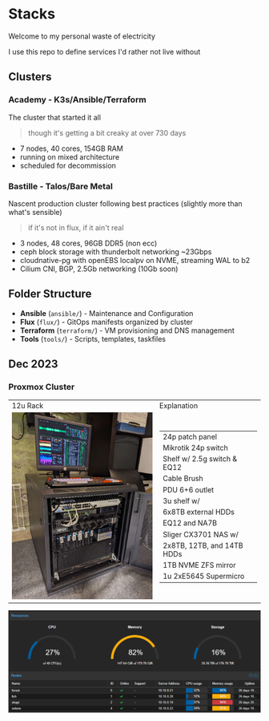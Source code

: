 # Stacks

Welcome to my personal waste of electricity

I use this repo to define services I'd rather not live without

## Clusters

### Academy - K3s/Ansible/Terraform

The cluster that started it all

> though it's getting a bit creaky at over 730 days

- 7 nodes, 40 cores, 154GB RAM
- running on mixed architecture
- scheduled for decommission

### Bastille - Talos/Bare Metal

Nascent production cluster following best practices (slightly more than what's sensible)

> if it's not in flux, if it ain't real

- 3 nodes, 48 cores, 96GB DDR5 (non ecc)
- ceph block storage with thunderbolt networking ~23Gbps
- cloudnative-pg with openEBS localpv on NVME, streaming WAL to b2
- Cilium CNI, BGP, 2.5Gb networking (10Gb soon)

## Folder Structure

- **Ansible** (`ansible/`) - Maintenance and Configuration
- **Flux** (`flux/`) - GitOps manifests organized by cluster
- **Terraform** (`terraform/`) - VM provisioning and DNS management
- **Tools** (`tools/`) - Scripts, templates, taskfiles

## Dec 2023

### Proxmox Cluster

<table align="center">
  <tr>
  <td>12u Rack</td>
  <td>Explanation</td>
  </tr>
  <tr>
    <td><img src="https://github.com/jonathanchancey/assets/blob/main/images/rack2.jpg?raw=true" width=330 alt="A 16U server rack"></td>
    <td>
    <table align="center">
  <tr>
    <td>24p patch panel</td>
  </tr>
  <tr>
    <td>Mikrotik 24p switch</td>
  </tr>
  <tr>
    <td>Shelf w/ 2.5g switch & EQ12</td>
  </tr>
  <tr>
    <td>Cable Brush</td>
  </tr>
  <tr>
    <td>PDU 6+6 outlet</td>
  </tr>
  <tr>
    <td>3u shelf w/</td>
  </tr>
  <tr>
    <td>6x8TB external HDDs</td>
  </tr>
  <tr>
    <td>EQ12 and NA7B</td>
  </tr>
  <tr>
    <td>Sliger CX3701 NAS w/</td>
  </tr>
  <tr>
    <td>2x8TB, 12TB, and 14TB HDDs</td>
  </tr>
  <tr>
    <td>1TB NVME ZFS mirror</td>
  </tr>
  <tr>
    <td>1u 2xE5645 Supermicro </td>
  </tr>
</table>
    </td>
  </tr>
 </table>

![proxmox-small](https://github.com/jonathanchancey/assets/blob/main/images/proxmox-small.png?raw=true)
